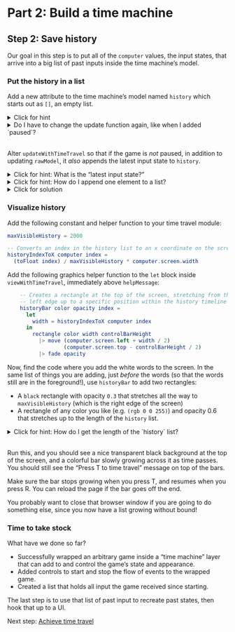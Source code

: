 # Part 2: Build a time machine

## Step 2: Save history

Our goal in this step is to put all of the `computer` values, the input states, that arrive into a big list of past inputs inside the time machine’s model.

### Put the history in a list

Add a new attribute to the time machine’s model named `history` which starts out as `[]`, an empty list.

<details>
  <summary>Click for hint</summary>
    
  Do this inside `initialStateWithTimeTravel`.
</details>
<details>
  <summary>Do I have to change the update function again, like when I added `paused`?</summary>
    
  No. When you added `paused`, you were switch over from only have the raw game’s model to having a new time machine model. Now, since you are already using the time machine model everywhere in `TimeTravel.elm`, you can add new attributes to it freely without breaking things.
</details>
<br>

Alter `updateWithTimeTravel` so that if the game is _not_ paused, in addition to updating `rawModel`, it _also_ appends the latest input state to `history`.
<details>
  <summary>Click for hint: What is the “latest input state?”</summary>
    
  It is `computer`. That one value contains all the inputs from the outside world that the game is allowed to use.
</details>
<details>
  <summary>Click for hint: How do I append one element to a list?</summary>
    
  Use `list ++ [newElement]`.
</details>
<details>
  <summary>Click for solution</summary>
    
  ```elm
  updateWithTimeTravel rawGame computer model =
    if ...
      ...
    else
      { model
        | rawModel = rawGame.updateState computer model.rawModel
        , history = model.history ++ [computer]
      }
  ```
</details>

### Visualize history

Add the following constant and helper function to your time travel module:

```elm
maxVisibleHistory = 2000

-- Converts an index in the history list to an x coordinate on the screen
historyIndexToX computer index =
  (toFloat index) / maxVisibleHistory * computer.screen.width
```

Add the following graphics helper function to the `let` block inside `viewWithTimeTravel`, immediately above `helpMessage`:

```elm
    -- Creates a rectangle at the top of the screen, stretching from the
    -- left edge up to a specific position within the history timeline
    historyBar color opacity index =
      let
        width = historyIndexToX computer index
      in
        rectangle color width controlBarHeight  
          |> move (computer.screen.left + width / 2)
                  (computer.screen.top - controlBarHeight / 2)
          |> fade opacity
```

Now, find the code where you add the white words to the screen. In the same list of things you are adding, just _before_ the words (so that the words still are in the foreground!), use `historyBar` to add two rectangles:

- A `black` rectangle with opacity `0.3` that stretches all the way to `maxVisibleHistory` (which is the right edge of the screen)
- A rectangle of any color you like (e.g. `(rgb 0 0 255)`) and opacity 0.6 that stretches up to the length of the `history` list.

<details>
  <summary>Click for hint: How do I get the length of the `history` list?</summary>
    
  The function for getting the length is `List.length`, and the `history` list is an attribute of the `model` record.

  Remember that you may need parentheses to nest function calls.
</details>
<br>

Run this, and you should see a nice transparent black background at the top of the screen, and a colorful bar slowly growing across it as time passes. You should still see the “Press T to time travel” message on top of the bars.

Make sure the bar stops growing when you press T, and resumes when you press R. You can reload the page if the bar goes off the end.

You probably want to close that browser window if you are going to do something else, since you now have a list growing without bound!

### Time to take stock

What have we done so far?

- Successfully wrapped an arbitrary game inside a “time machine” layer that can add to and control the game’s state and appearance.
- Added controls to start and stop the flow of events to the wrapped game.
- Created a list that holds all input the game received since starting.

The last step is to use that list of past input to recreate past states, then hook that up to a UI.

Next step: [Achieve time travel](2-time-machine-step-3.md)
